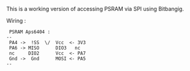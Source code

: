 This is a working version of accessing PSRAM via SPI using Bitbangig.

Wiring :

     PSRAM Aps6404 :
    --
     PA4 ->  !SS  \/  Vcc  <- 3V3
     PA6 -> MISO      DIO3   nc
     nc     DIO2      Vcc  <- PA7
     Gnd ->  Gnd      MOSI <- PA5
    --

